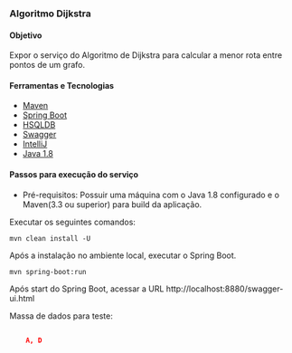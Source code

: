 ### Algoritmo Dijkstra 

#### Objetivo
Expor o serviço do Algoritmo de Dijkstra para calcular a menor rota entre pontos de um grafo.

#### Ferramentas e Tecnologias

* [Maven](https://maven.apache.org/)
* [Spring Boot](https://projects.spring.io/spring-boot/)
* [HSQLDB](http://hsqldb.org/)
* [Swagger](https://swagger.io/)
* [IntelliJ](https://www.jetbrains.com/idea/)
* [Java 1.8](http://www.oracle.com/technetwork/pt/java/javase/downloads/jdk8-downloads-2133151.html)

#### Passos para execução do serviço

* Pré-requisitos: Possuir uma máquina com o Java 1.8 configurado e o Maven(3.3 ou superior) para build da aplicação.

Executar os seguintes comandos:

```
mvn clean install -U
```
Após a instalação no ambiente local, executar o Spring Boot.

```
mvn spring-boot:run
```
Após start do Spring Boot, acessar a URL http://localhost:8880/swagger-ui.html

Massa de dados para teste:

```json

	A, D

```
